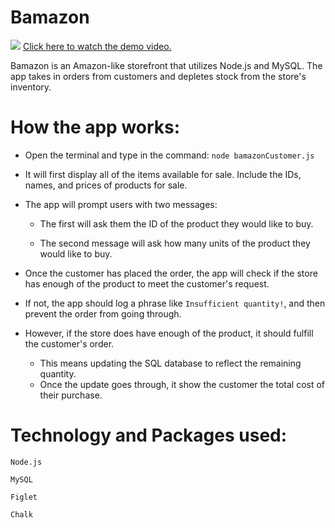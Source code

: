 # Bamazon

![](https://media.giphy.com/media/QH1nENuKLB5Re/giphy.gif) [Click here to watch the demo video.](https://vimeo.com/322811994)

Bamazon is an Amazon-like storefront that utilizes Node.js and MySQL.
The app takes in orders from customers and depletes stock from the store's inventory.

# How the app works:
* Open the terminal and type in the command:
  `node bamazonCustomer.js`
* It will first display all of the items available for sale. Include the IDs, names, and prices of products for sale.
* The app will prompt users with two messages:

  - The first will ask them the ID of the product they would like to buy.
  
  - The second message will ask how many units of the product they would like to buy.

* Once the customer has placed the order, the app will check if the store has enough of the product to meet the customer's request.
* If not, the app should log a phrase like `Insufficient quantity!`, and then prevent the order from going through.
* However, if the store does have enough of the product, it should fulfill the customer's order.
  - This means updating the SQL database to reflect the remaining quantity.
  - Once the update goes through, it show the customer the total cost of their purchase.
  
 # Technology and Packages used:
 
    Node.js

    MySQL

    Figlet

    Chalk
